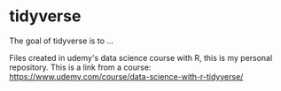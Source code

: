 
# tidyverse

<!-- badges: start -->
<!-- badges: end -->

The goal of tidyverse is to ...

Files created in udemy's data science course with R, this is my personal repository.
This is a link from a course: https://www.udemy.com/course/data-science-with-r-tidyverse/